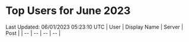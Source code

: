 # Top Users for June 2023
Last Updated: 06/01/2023 05:23:10 UTC
| User | Display Name | Server | Post |
| -- | -- | -- | -- |
